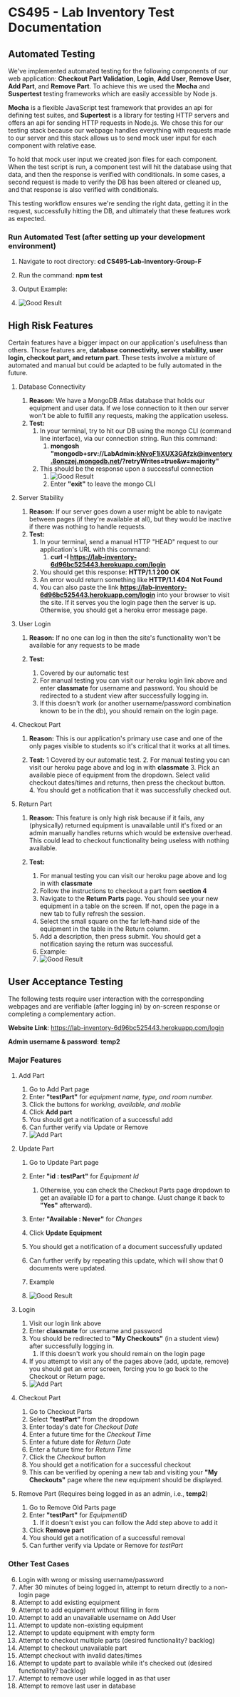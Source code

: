# CS495 - Lab Inventory Test Documentation

## Automated Testing
We've implemented automated testing for the following components of our web application: **Checkout Part Validation**, **Login**, **Add User**, **Remove User**, **Add Part**, and **Remove Part**. To achieve this we used the **Mocha** and **Suspertest** testing frameworks which are easily accessible by Node js.

**Mocha** is a flexible JavaScript test framework that provides an api for defining test suites, and **Supertest** is a library for testing HTTP servers and offers an api for sending HTTP requests in Node.js. We chose this for our testing stack because our webpage handles everything with requests made to our server and this stack allows us to send mock user input for each component with relative ease.

To hold that mock user input we created json files for each component. When the test script is run, a component test will hit the database using that data, and then the response is verified with conditionals. In some cases, a second request is made to verify the DB has been altered or cleaned up, and that response is also verified with conditionals. 

This testing workflow ensures we're sending the right data, getting it in the request, successfully hitting the DB, and ultimately that these features work as expected.

### Run Automated Test (after setting up your development environment)

1. Navigate to root directory: **cd CS495-Lab-Inventory-Group-F**
2. Run the command: **npm test**
3. Output Example:

4. ![Good Result](img/test_example_3.png)

## High Risk Features
Certain features have a bigger impact on our application's usefulness than others. Those features are, **database connectivity, server stability, user login, checkout part, and return part**. These tests involve a mixture of automated and manual but could be adapted to be fully automated in the future.

1. Database Connectivity

    1. **Reason:** We have a MongoDB Atlas database that holds our equipment and user data. If we lose connection to it then our server won't be able to fulfill any requests, making the application useless.
    2. **Test:** 
        1. In your terminal, try to hit our DB using the mongo CLI (command line interface), via our connection string. Run this command:
            1. **mongosh "mongodb+srv://LabAdmin:kNvoF1iXUX3GAfzk@inventory.8onczej.mongodb.net/?retryWrites=true&w=majority"**
        2. This should be the response upon a successful connection
            1. ![Good Result](img/mongosh_pic.png)
            2. Enter **"exit"** to leave the mongo CLI

2. Server Stability

    1. **Reason:** If our server goes down a user might be able to navigate between pages (if they're available at all), but they would be inactive if there was nothing to handle requests.
    2. **Test:**
        1. In your terminal, send a manual HTTP "HEAD" request to our application's URL with this command:
            1. **curl -I https://lab-inventory-6d96bc525443.herokuapp.com/login**
        2. You should get this response: **HTTP/1.1 200 OK**
        3. An error would return something like **HTTP/1.1 404 Not Found**
        4. You can also paste the link **https://lab-inventory-6d96bc525443.herokuapp.com/login** into your browser to  visit the site. If it serves you the login page then the server is up. Otherwise, you should get a heroku error message page.

3. User Login

    1. **Reason:** If no one can log in then the site's functionality won't be available for any requests to be made
    
    2. **Test:**
        1. Covered by our automatic test
        2. For manual testing you can visit our heroku login link above and enter **classmate** for username and password. You should be redirected to a student view after successfully logging in. 
        3. If this doesn't work (or another username/password combination known to be in the db), you should remain on the login page.

4. Checkout Part

    1. **Reason:** This is our application's primary use case and one of the only pages visible to students so it's critical that it works at all times.
    
    2. **Test:**
        1 Covered by our automatic test.
        2. For manual testing you can visit our heroku page above and log in with **classmate** 
        3. Pick an available piece of equipment from the dropdown. Select valid checkout dates/times and returns, then press the checkout button.
        4. You should get a notification that it was successfully checked out.
    
5. Return Part

    1. **Reason:** This feature is only high risk because if it fails, any (physically) returned equipment is unavailable until it's fixed or an admin manually handles returns which would be extensive overhead. This could lead to checkout functionality being useless with nothing available.
   
    2. **Test:**
        1. For manual testing you can visit our heroku page above and log in with **classmate** 
        2. Follow the instructions to checkout a part from **section 4**
        3. Navigate to the **Return Parts** page. You should see your new equipment in a table on the screen. If not, open the page in a new tab to fully refresh the session.
        4. Select the small square on the far left-hand side of the equipment in the table in the Return column. 
        5. Add a description, then press submit. You should get a notification saying the return was successful.
        6. Example:
        7. ![Good Result](img/return_example.png)
  
## User Acceptance Testing


The following tests require user interaction with the corresponding webpages and are verifiable (after logging in) by on-screen response or completing a complementary action.

**Website Link**: https://lab-inventory-6d96bc525443.herokuapp.com/login

**Admin username & password**: **temp2**

### Major Features

1. Add Part 

    1. Go to Add Part page
    2. Enter **"testPart"** for *equipment name, type, and room number.*
    3. Click the buttons for *working, available, and mobile*
    4. Click **Add part**
    5. You should get a notification of a successful add
    6. Can further verify via Update or Remove
    7. ![Add Part](img/addpart.png)

2. Update Part 

    1. Go to Update Part page
    2. Enter **"id : testPart"** for *Equipment Id*
        1. Otherwise, you can check the Checkout Parts page dropdown to get an available ID for a part to change. (Just change it back to **"Yes"** afterward).
    3. Enter **"Available : Never"** for *Changes*
    4. Click **Update Equipment**
    5. You should get a notification of a document successfully updated
    6. Can further verify by repeating this update, which will show that 0 documents were updated.
    7. Example
  
    8. ![Good Result](img/update_example.png)
   
3. Login

    1.  Visit our login link above
    2. Enter **classmate** for username and password 
    3. You should be redirected to **"My Checkouts"** (in a student view) after successfully logging in. 
        1. If this doesn't work you should remain on the login page
    4. If you attempt to visit any of the pages above (add, update, remove) you should get an error screen, forcing you to go back to the Checkout or Return page.
    5. ![Add Part](img/no_auth.png)

4. Checkout Part

    1.  Go to Checkout Parts
    2. Select **"testPart"** from the dropdown
    3. Enter today's date for *Checkout Date*
    4. Enter a future time for the *Checkout Time*
    5. Enter a future date for *Return Date*
    6. Enter a future time for *Return Time*
    7. Click the *Checkout* button
    8. You should get a notification for a successful checkout
    9. This can be verified by opening a new tab and visiting your **"My Checkouts"** page where the new equipment should be displayed.
    
5.  Remove Part (Requires being logged in as an admin, i.e., **temp2**)

    1. Go to Remove Old Parts page
    2. Enter **"testPart"** for *EquipmentID*
        1. If it doesn't exist you can follow the Add step above to add it
    3. Click **Remove part**
    4. You should get a notification of a successful removal
    5. Can further verify via Update or Remove for *testPart*


### Other Test Cases
6. Login with wrong or missing username/password
7. After 30 minutes of being logged in, attempt to return directly to a non-login page
8. Attempt to add existing equipment
9. Attempt to add equipment without filling in form
10. Attempt to add an unavailable username on Add User
11. Attempt to update non-existing equipment
12. Attempt to update equipment with empty form
13. Attempt to checkout multiple parts (desired functionality? backlog)
14. Attempt to checkout unavailable part
15. Attempt checkout with invalid dates/times
16. Attempt to update part to available while it's checked out (desired functionality? backlog)
17. Attempt to remove user while logged in as that user
18. Attempt to remove last user in database
